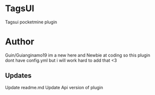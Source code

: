 # TagsUI
Tagsui pocketmine plugin 

# Author
Guin/Guianginamo19 im a new here and Newbie at coding so this plugin dont have config.yml but i will work hard to add that <3

## Updates
Update readme.md
Update Api version of plugin
